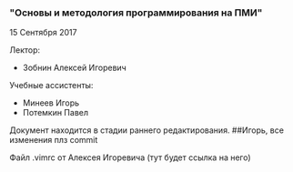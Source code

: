 ### "Основы и методология программирования на ПМИ"

15 Сентября 2017

Лектор:

* Зобнин Алексей Игоревич

Учебные ассистенты:

 * Минеев Игорь
 * Потемкин Павел

Документ находится в стадии раннего редактирования. 
##Игорь, все изменения плз commit

Файл .vimrc от Алексея Игоревича (тут будет ссылка на него)




